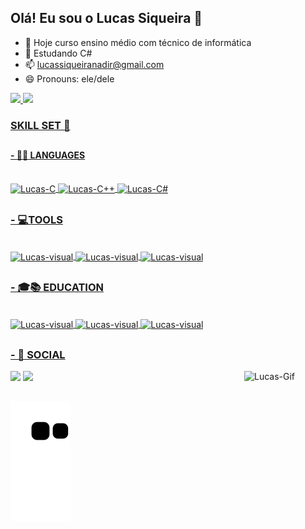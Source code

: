 ## Olá! Eu sou o Lucas Siqueira 👋

- 🔭 Hoje curso ensino médio com técnico de informática
- 🌱 Estudando C#
- 📫 lucassiqueiranadir@gmail.com
- 😄 Pronouns: ele/dele

<div>
  <a href="https://github.com/LucasSiqueiraNaN">
  <img height="130em" src="https://github-readme-stats.vercel.app/api?username=LucasSiqueiraNaN&show_icons=true&theme=radical&include_all_commits=true&count_private=true"/>
  <img height="130em" src="https://github-readme-stats.vercel.app/api/top-langs/?username=LucasSiqueiraNaN&layout=compact&langs_count=7&theme=radical"/>
</div>
  
 ### SKILL SET 💪
 ##
  
 #### - 👨‍💻 LANGUAGES
 <div style="display: inline_block"><br>
  <img align="center" alt="Lucas-C" height="40" width="50" src="https://cdn.jsdelivr.net/gh/devicons/devicon/icons/c/c-original.svg">
  <img align="center" alt="Lucas-C++" height="40" width="50" src="https://cdn.jsdelivr.net/gh/devicons/devicon/icons/cplusplus/cplusplus-original.svg">
  <img align="center" alt="Lucas-C#" height="40" width="50" src="https://cdn.jsdelivr.net/gh/devicons/devicon/icons/csharp/csharp-original.svg">
</div>
  
 ##
 
 ### - 💻TOOLS
  
 <div style="display: inline_block"><br>
  <img align="center" alt="Lucas-visual" height="40" width="200" src="https://img.shields.io/badge/Visual_Studio-5C2D91?style=for-the-badge&logo=visual%20studio&logoColor=white">
  <img align="center" alt="Lucas-visual" height="40" width="200" src="https://img.shields.io/badge/Visual_Studio_Code-0078D4?style=for-the-badge&logo=visual%20studio%20code&logoColor=white">
  <img align="center" alt="Lucas-visual" height="40" width="200" src="https://img.shields.io/badge/Notepad++-90E59A.svg?style=for-the-badge&logo=notepad%2B%2B&logoColor=black">
</div>
 
 ##
  
 ### - 🎓📚 EDUCATION
  
 <div style="display: inline_block"><br>
  <a href = "https://pt.khanacademy.org/profile/kaid_1196515766096479234676221/courses"><img align="center" alt="Lucas-visual" height="40" width="200" src="https://img.shields.io/badge/Khan%20Academy-14BF96?style=for-the-badge&logo=Khan%20Academy&logoColor=white">
  <img align="center" alt="Lucas-visual" height="40" width="200" src="https://img.shields.io/badge/Udemy-EC5252?style=for-the-badge&logo=Udemy&logoColor=white">
  <img align="center" alt="Lucas-visual" height="40" width="200" src="https://img.shields.io/badge/Codecademy-FFF0E5?style=for-the-badge&logo=codecademy&logoColor=303347">   
</div>
  
 ##
  
 ### - 📱 SOCIAL
  
 <div> 
   <a href = "mailto:lucassiqueiranadir@gmail.com"></a><img src="https://img.shields.io/badge/-Gmail-%23333?style=for-the-badge&logo=gmail&logoColor=white" target="_blank"></a>
 <a href="https://www.linkedin.com/in/lucas-siqueira-68253721a/" target="_blank"><img src="https://img.shields.io/badge/-LinkedIn-%230077B5?style=for-the-badge&logo=linkedin&logoColor=white" target="_blank"></a> 
 <img align="right" alt="Lucas-Gif" height="120" width="130" src="https://media.discordapp.net/attachments/879043719863607450/879043778864902154/Webp.net-gifmaker.gif?width=454&height=454">
  </div>
   
 ##
  
<div> 
 
  ![Snake animation](https://github.com/rafaballerini/rafaballerini/blob/output/github-contribution-grid-snake.svg)
 
</div>
  
